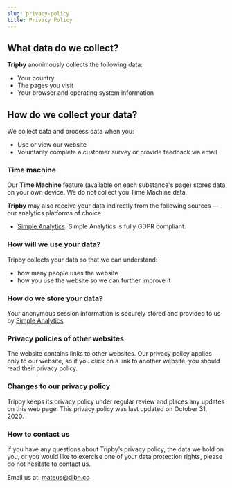 ```yaml
---
slug: privacy-policy
title: Privacy Policy
---
```


## What data do we collect?

**Tripby** anonimously collects the following data:

- Your country
- The pages you visit
- Your browser and operating system information

## How do we collect your data?

We collect data and process data when you:

- Use or view our website
- Voluntarily complete a customer survey or provide feedback via email

### Time machine

Our **Time Machine** feature (available on each substance's page) stores data on your own device. We do not collect you Time Machine data.

**Tripby** may also receive your data indirectly from the following sources — our analytics platforms of choice:

- [Simple Analytics](https://simpleanalytics.com). Simple Analytics is fully GDPR compliant.

### How will we use your data?

Tripby collects your data so that we can understand:

- how many people uses the website
- how you use the website so we can further improve it

### How do we store your data?

Your anonymous session information is securely stored and provided to us by [Simple Analytics](https://simpleanalytics.com).

### Privacy policies of other websites

The website contains links to other websites. Our privacy policy applies only to our website, so if you click on a link to another website, you should read their privacy policy.

### Changes to our privacy policy

Tripby keeps its privacy policy under regular review and places any updates on this web page. This privacy policy was last updated on October 31, 2020.

### How to contact us

If you have any questions about Tripby’s privacy policy, the data we hold on you, or you would like to exercise one of your data protection rights, please do not hesitate to contact us.

Email us at: [mateus@dlbn.co](mailto:mateus@dlbn.co)
